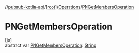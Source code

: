 //[pubnub-kotlin-api](../../../index.md)/[[root]](../index.md)/[Operations](index.md)/[PNGetMembersOperation](-p-n-get-members-operation.md)

# PNGetMembersOperation

[js]\
abstract var [PNGetMembersOperation](-p-n-get-members-operation.md): [String](https://kotlinlang.org/api/core/kotlin-stdlib/kotlin/-string/index.html)
